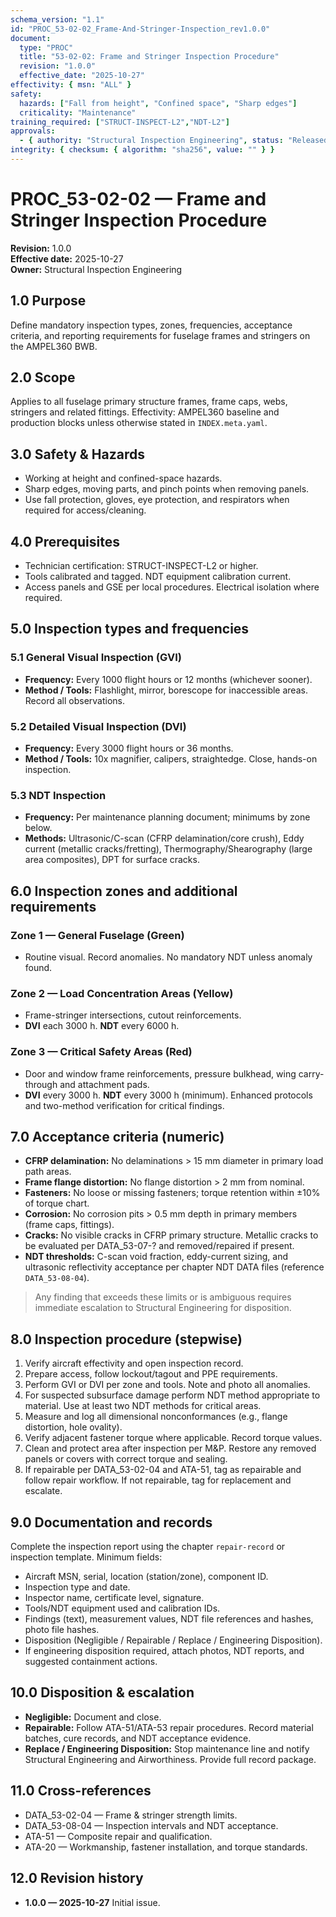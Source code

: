 ```yaml
---
schema_version: "1.1"
id: "PROC_53-02-02_Frame-And-Stringer-Inspection_rev1.0.0"
document:
  type: "PROC"
  title: "53-02-02: Frame and Stringer Inspection Procedure"
  revision: "1.0.0"
  effective_date: "2025-10-27"
effectivity: { msn: "ALL" }
safety:
  hazards: ["Fall from height", "Confined space", "Sharp edges"]
  criticality: "Maintenance"
training_required: ["STRUCT-INSPECT-L2","NDT-L2"]
approvals:
  - { authority: "Structural Inspection Engineering", status: "Released", date: "2025-10-27" }
integrity: { checksum: { algorithm: "sha256", value: "" } }
---
```

# PROC_53-02-02 — Frame and Stringer Inspection Procedure
**Revision:** 1.0.0  
**Effective date:** 2025-10-27  
**Owner:** Structural Inspection Engineering

## 1.0 Purpose
Define mandatory inspection types, zones, frequencies, acceptance criteria, and reporting requirements for fuselage frames and stringers on the AMPEL360 BWB.

## 2.0 Scope
Applies to all fuselage primary structure frames, frame caps, webs, stringers and related fittings. Effectivity: AMPEL360 baseline and production blocks unless otherwise stated in `INDEX.meta.yaml`.

## 3.0 Safety & Hazards
- Working at height and confined-space hazards.  
- Sharp edges, moving parts, and pinch points when removing panels.  
- Use fall protection, gloves, eye protection, and respirators when required for access/cleaning.

## 4.0 Prerequisites
- Technician certification: STRUCT-INSPECT-L2 or higher.  
- Tools calibrated and tagged. NDT equipment calibration current.  
- Access panels and GSE per local procedures. Electrical isolation where required.

## 5.0 Inspection types and frequencies
### 5.1 General Visual Inspection (GVI)
- **Frequency:** Every 1000 flight hours or 12 months (whichever sooner).  
- **Method / Tools:** Flashlight, mirror, borescope for inaccessible areas. Record all observations.

### 5.2 Detailed Visual Inspection (DVI)
- **Frequency:** Every 3000 flight hours or 36 months.  
- **Method / Tools:** 10x magnifier, calipers, straightedge. Close, hands-on inspection.

### 5.3 NDT Inspection
- **Frequency:** Per maintenance planning document; minimums by zone below.  
- **Methods:** Ultrasonic/C-scan (CFRP delamination/core crush), Eddy current (metallic cracks/fretting), Thermography/Shearography (large area composites), DPT for surface cracks.

## 6.0 Inspection zones and additional requirements
### Zone 1 — General Fuselage (Green)
- Routine visual. Record anomalies. No mandatory NDT unless anomaly found.

### Zone 2 — Load Concentration Areas (Yellow)
- Frame-stringer intersections, cutout reinforcements.  
- **DVI** each 3000 h. **NDT** every 6000 h.

### Zone 3 — Critical Safety Areas (Red)
- Door and window frame reinforcements, pressure bulkhead, wing carry-through and attachment pads.  
- **DVI** every 3000 h. **NDT** every 3000 h (minimum). Enhanced protocols and two-method verification for critical findings.

## 7.0 Acceptance criteria (numeric)
- **CFRP delamination:** No delaminations > 15 mm diameter in primary load path areas.  
- **Frame flange distortion:** No flange distortion > 2 mm from nominal.  
- **Fasteners:** No loose or missing fasteners; torque retention within ±10% of torque chart.  
- **Corrosion:** No corrosion pits > 0.5 mm depth in primary members (frame caps, fittings).  
- **Cracks:** No visible cracks in CFRP primary structure. Metallic cracks to be evaluated per DATA_53-07-? and removed/repaired if present.  
- **NDT thresholds:** C-scan void fraction, eddy-current sizing, and ultrasonic reflectivity acceptance per chapter NDT DATA files (reference `DATA_53-08-04`).

> Any finding that exceeds these limits or is ambiguous requires immediate escalation to Structural Engineering for disposition.

## 8.0 Inspection procedure (stepwise)
1. Verify aircraft effectivity and open inspection record.  
2. Prepare access, follow lockout/tagout and PPE requirements.  
3. Perform GVI or DVI per zone and tools. Note and photo all anomalies.  
4. For suspected subsurface damage perform NDT method appropriate to material. Use at least two NDT methods for critical areas.  
5. Measure and log all dimensional nonconformances (e.g., flange distortion, hole ovality).  
6. Verify adjacent fastener torque where applicable. Record torque values.  
7. Clean and protect area after inspection per M&P. Restore any removed panels or covers with correct torque and sealing.  
8. If repairable per DATA_53-02-04 and ATA-51, tag as repairable and follow repair workflow. If not repairable, tag for replacement and escalate.

## 9.0 Documentation and records
Complete the inspection report using the chapter `repair-record` or inspection template. Minimum fields:
- Aircraft MSN, serial, location (station/zone), component ID.  
- Inspection type and date.  
- Inspector name, certificate level, signature.  
- Tools/NDT equipment used and calibration IDs.  
- Findings (text), measurement values, NDT file references and hashes, photo file hashes.  
- Disposition (Negligible / Repairable / Replace / Engineering Disposition).  
- If engineering disposition required, attach photos, NDT reports, and suggested containment actions.

## 10.0 Disposition & escalation
- **Negligible:** Document and close.  
- **Repairable:** Follow ATA-51/ATA-53 repair procedures. Record material batches, cure records, and NDT acceptance evidence.  
- **Replace / Engineering Disposition:** Stop maintenance line and notify Structural Engineering and Airworthiness. Provide full record package.

## 11.0 Cross-references
- DATA_53-02-04 — Frame & stringer strength limits.  
- DATA_53-08-04 — Inspection intervals and NDT acceptance.  
- ATA-51 — Composite repair and qualification.  
- ATA-20 — Workmanship, fastener installation, and torque standards.

## 12.0 Revision history
- **1.0.0 — 2025-10-27** Initial issue.
